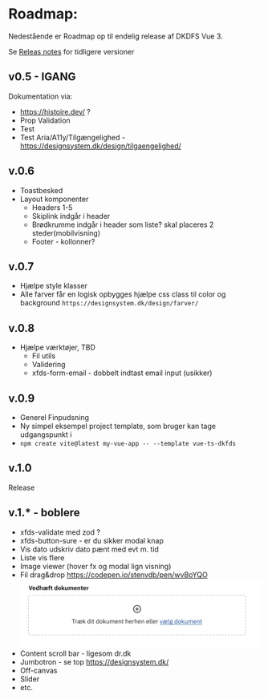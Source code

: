 # Roadmap:

Nedestående er Roadmap op til endelig release af DKDFS Vue 3.

Se [Releas notes](./../RELEASENOTES.md) for tidligere versioner

## v0.5 - IGANG

Dokumentation via:

- https://histoire.dev/ ?
- Prop Validation
- Test
- Test Aria/A11y/Tilgængelighed - https://designsystem.dk/design/tilgaengelighed/

## v.0.6

- Toastbesked
- Layout komponenter
  - Headers 1-5
  - Skiplink indgår i header
  - Brødkrumme indgår i header som liste? skal placeres 2 steder(mobilvisning)
  - Footer - kollonner?

## v.0.7

- Hjælpe style klasser
- Alle farver får en logisk opbygges hjælpe css class til color og background `https://designsystem.dk/design/farver/`

## v.0.8

- Hjælpe værktøjer, TBD
  - Fil utils
  - Validering
  - xfds-form-email - dobbelt indtast email input (usikker)

## v.0.9

- Generel Finpudsning
- Ny simpel eksempel project template, som bruger kan tage udgangspunkt i
- `npm create vite@latest my-vue-app -- --template vue-ts-dkfds`

## v.1.0

Release

## v.1.\* - boblere

- xfds-validate med zod ?
- xfds-button-sure - er du sikker modal knap
- Vis dato udskriv dato pænt med evt m. tid
- Liste vis flere
- Image viewer (hover fx og modal lign visning)
- Fil drag&drop https://codepen.io/stenvdb/pen/wvBoYQO
  ![Drag and drop eksempel](./drag&drop.png)
- Content scroll bar - ligesom dr.dk
- Jumbotron - se top https://designsystem.dk/
- Off-canvas
- Slider
- etc.
